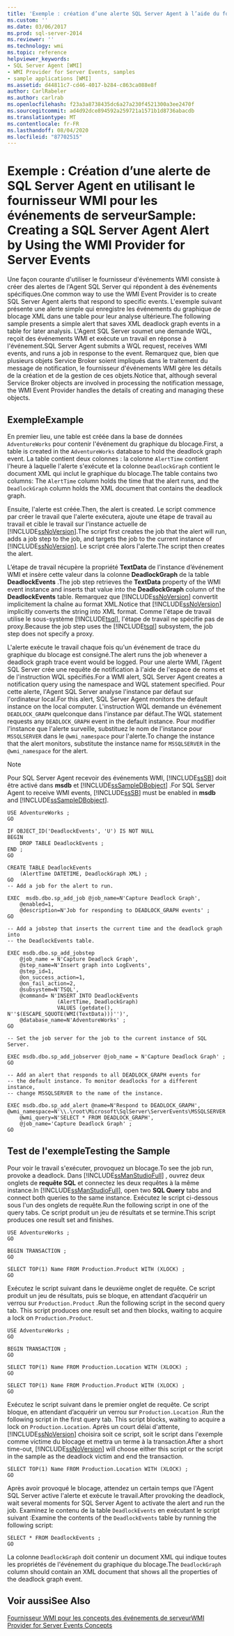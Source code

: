 ```yaml
---
title: 'Exemple : création d’une alerte SQL Server Agent à l’aide du fournisseur WMI pour les événements de serveur | Microsoft Docs'
ms.custom: ''
ms.date: 03/06/2017
ms.prod: sql-server-2014
ms.reviewer: ''
ms.technology: wmi
ms.topic: reference
helpviewer_keywords:
- SQL Server Agent [WMI]
- WMI Provider for Server Events, samples
- sample applications [WMI]
ms.assetid: d44811c7-cd46-4017-b284-c863ca088e8f
author: CarlRabeler
ms.author: carlrab
ms.openlocfilehash: f23a3a8738435dc6a27a230f4521300a3ee2470f
ms.sourcegitcommit: ad4d92dce894592a259721a1571b1d8736abacdb
ms.translationtype: MT
ms.contentlocale: fr-FR
ms.lasthandoff: 08/04/2020
ms.locfileid: "87702515"
---
```

# <a name="sample-creating-a-sql-server-agent-alert-by-using-the-wmi-provider-for-server-events"></a><span data-ttu-id="166c4-102">Exemple : Création d’une alerte de SQL Server Agent en utilisant le fournisseur WMI pour les événements de serveur</span><span class="sxs-lookup"><span data-stu-id="166c4-102">Sample: Creating a SQL Server Agent Alert by Using the WMI Provider for Server Events</span></span>
  <span data-ttu-id="166c4-103">Une façon courante d'utiliser le fournisseur d'événements WMI consiste à créer des alertes de l'Agent SQL Server qui répondent à des événements spécifiques.</span><span class="sxs-lookup"><span data-stu-id="166c4-103">One common way to use the WMI Event Provider is to create SQL Server Agent alerts that respond to specific events.</span></span> <span data-ttu-id="166c4-104">L'exemple suivant présente une alerte simple qui enregistre les événements du graphique de blocage XML dans une table pour leur analyse ultérieure.</span><span class="sxs-lookup"><span data-stu-id="166c4-104">The following sample presents a simple alert that saves XML deadlock graph events in a table for later analysis.</span></span> <span data-ttu-id="166c4-105">L'Agent SQL Server soumet une demande WQL, reçoit des événements WMI et exécute un travail en réponse à l'événement.</span><span class="sxs-lookup"><span data-stu-id="166c4-105">SQL Server Agent submits a WQL request, receives WMI events, and runs a job in response to the event.</span></span> <span data-ttu-id="166c4-106">Remarquez que, bien que plusieurs objets Service Broker soient impliqués dans le traitement du message de notification, le fournisseur d'événements WMI gère les détails de la création et de la gestion de ces objets.</span><span class="sxs-lookup"><span data-stu-id="166c4-106">Notice that, although several Service Broker objects are involved in processing the notification message, the WMI Event Provider handles the details of creating and managing these objects.</span></span>  
  
## <a name="example"></a><span data-ttu-id="166c4-107">Exemple</span><span class="sxs-lookup"><span data-stu-id="166c4-107">Example</span></span>  
 <span data-ttu-id="166c4-108">En premier lieu, une table est créée dans la base de données `AdventureWorks` pour contenir l'événement du graphique du blocage.</span><span class="sxs-lookup"><span data-stu-id="166c4-108">First, a table is created in the `AdventureWorks` database to hold the deadlock graph event.</span></span> <span data-ttu-id="166c4-109">La table contient deux colonnes : la colonne `AlertTime` contient l'heure à laquelle l'alerte s'exécute et la colonne `DeadlockGraph` contient le document XML qui inclut le graphique du blocage.</span><span class="sxs-lookup"><span data-stu-id="166c4-109">The table contains two columns: The `AlertTime` column holds the time that the alert runs, and the `DeadlockGraph` column holds the XML document that contains the deadlock graph.</span></span>  
  
 <span data-ttu-id="166c4-110">Ensuite, l'alerte est créée.</span><span class="sxs-lookup"><span data-stu-id="166c4-110">Then, the alert is created.</span></span> <span data-ttu-id="166c4-111">Le script commence par créer le travail que l'alerte exécutera, ajoute une étape de travail au travail et cible le travail sur l'instance actuelle de [!INCLUDE[ssNoVersion](../../includes/ssnoversion-md.md)].</span><span class="sxs-lookup"><span data-stu-id="166c4-111">The script first creates the job that the alert will run, adds a job step to the job, and targets the job to the current instance of [!INCLUDE[ssNoVersion](../../includes/ssnoversion-md.md)].</span></span> <span data-ttu-id="166c4-112">Le script crée alors l'alerte.</span><span class="sxs-lookup"><span data-stu-id="166c4-112">The script then creates the alert.</span></span>  
  
 <span data-ttu-id="166c4-113">L’étape de travail récupère la propriété **TextData** de l’instance d’événement WMI et insère cette valeur dans la colonne **DeadlockGraph** de la table **DeadlockEvents** .</span><span class="sxs-lookup"><span data-stu-id="166c4-113">The job step retrieves the **TextData** property of the WMI event instance and inserts that value into the **DeadlockGraph** column of the **DeadlockEvents** table.</span></span> <span data-ttu-id="166c4-114">Remarquez que [!INCLUDE[ssNoVersion](../../includes/ssnoversion-md.md)] convertit implicitement la chaîne au format XML.</span><span class="sxs-lookup"><span data-stu-id="166c4-114">Notice that [!INCLUDE[ssNoVersion](../../includes/ssnoversion-md.md)] implicitly converts the string into XML format.</span></span> <span data-ttu-id="166c4-115">Comme l'étape de travail utilise le sous-système [!INCLUDE[tsql](../../includes/tsql-md.md)], l'étape de travail ne spécifie pas de proxy.</span><span class="sxs-lookup"><span data-stu-id="166c4-115">Because the job step uses the [!INCLUDE[tsql](../../includes/tsql-md.md)] subsystem, the job step does not specify a proxy.</span></span>  
  
 <span data-ttu-id="166c4-116">L'alerte exécute le travail chaque fois qu'un événement de trace du graphique du blocage est consigné.</span><span class="sxs-lookup"><span data-stu-id="166c4-116">The alert runs the job whenever a deadlock graph trace event would be logged.</span></span> <span data-ttu-id="166c4-117">Pour une alerte WMI, l'Agent SQL Server crée une requête de notification à l'aide de l'espace de noms et de l'instruction WQL spécifiés.</span><span class="sxs-lookup"><span data-stu-id="166c4-117">For a WMI alert, SQL Server Agent creates a notification query using the namespace and WQL statement specified.</span></span> <span data-ttu-id="166c4-118">Pour cette alerte, l'Agent SQL Server analyse l'instance par défaut sur l'ordinateur local.</span><span class="sxs-lookup"><span data-stu-id="166c4-118">For this alert, SQL Server Agent monitors the default instance on the local computer.</span></span> <span data-ttu-id="166c4-119">L'instruction WQL demande un événement `DEADLOCK_GRAPH` quelconque dans l'instance par défaut.</span><span class="sxs-lookup"><span data-stu-id="166c4-119">The WQL statement requests any `DEADLOCK_GRAPH` event in the default instance.</span></span> <span data-ttu-id="166c4-120">Pour modifier l'instance que l'alerte surveille, substituez le nom de l'instance pour `MSSQLSERVER` dans le `@wmi_namespace` pour l'alerte.</span><span class="sxs-lookup"><span data-stu-id="166c4-120">To change the instance that the alert monitors, substitute the instance name for `MSSQLSERVER` in the `@wmi_namespace` for the alert.</span></span>  
  
> [!NOTE]  
>  <span data-ttu-id="166c4-121">Pour SQL Server Agent recevoir des événements WMI, [!INCLUDE[ssSB](../../includes/sssb-md.md)] doit être activé dans **msdb** et [!INCLUDE[ssSampleDBobject](../../includes/sssampledbobject-md.md)] .</span><span class="sxs-lookup"><span data-stu-id="166c4-121">For SQL Server Agent to receive WMI events, [!INCLUDE[ssSB](../../includes/sssb-md.md)] must be enabled in **msdb** and [!INCLUDE[ssSampleDBobject](../../includes/sssampledbobject-md.md)].</span></span>  
  
```  
USE AdventureWorks ;  
GO  
  
IF OBJECT_ID('DeadlockEvents', 'U') IS NOT NULL  
BEGIN  
    DROP TABLE DeadlockEvents ;  
END ;  
GO  
  
CREATE TABLE DeadlockEvents  
    (AlertTime DATETIME, DeadlockGraph XML) ;  
GO  
-- Add a job for the alert to run.  
  
EXEC  msdb.dbo.sp_add_job @job_name=N'Capture Deadlock Graph',   
    @enabled=1,   
    @description=N'Job for responding to DEADLOCK_GRAPH events' ;  
GO  
  
-- Add a jobstep that inserts the current time and the deadlock graph into  
-- the DeadlockEvents table.  
  
EXEC msdb.dbo.sp_add_jobstep  
    @job_name = N'Capture Deadlock Graph',  
    @step_name=N'Insert graph into LogEvents',  
    @step_id=1,   
    @on_success_action=1,   
    @on_fail_action=2,   
    @subsystem=N'TSQL',   
    @command= N'INSERT INTO DeadlockEvents  
                (AlertTime, DeadlockGraph)  
                VALUES (getdate(), N''$(ESCAPE_SQUOTE(WMI(TextData)))'')',  
    @database_name=N'AdventureWorks' ;  
GO  
  
-- Set the job server for the job to the current instance of SQL Server.  
  
EXEC msdb.dbo.sp_add_jobserver @job_name = N'Capture Deadlock Graph' ;  
GO  
  
-- Add an alert that responds to all DEADLOCK_GRAPH events for  
-- the default instance. To monitor deadlocks for a different instance,  
-- change MSSQLSERVER to the name of the instance.  
  
EXEC msdb.dbo.sp_add_alert @name=N'Respond to DEADLOCK_GRAPH',   
@wmi_namespace=N'\\.\root\Microsoft\SqlServer\ServerEvents\MSSQLSERVER',   
    @wmi_query=N'SELECT * FROM DEADLOCK_GRAPH',   
    @job_name='Capture Deadlock Graph' ;  
GO  
```  
  
## <a name="testing-the-sample"></a><span data-ttu-id="166c4-122">Test de l'exemple</span><span class="sxs-lookup"><span data-stu-id="166c4-122">Testing the Sample</span></span>  
 <span data-ttu-id="166c4-123">Pour voir le travail s'exécuter, provoquez un blocage.</span><span class="sxs-lookup"><span data-stu-id="166c4-123">To see the job run, provoke a deadlock.</span></span> <span data-ttu-id="166c4-124">Dans [!INCLUDE[ssManStudioFull](../../includes/ssmanstudiofull-md.md)] , ouvrez deux onglets de **requête SQL** et connectez les deux requêtes à la même instance.</span><span class="sxs-lookup"><span data-stu-id="166c4-124">In [!INCLUDE[ssManStudioFull](../../includes/ssmanstudiofull-md.md)], open two **SQL Query** tabs and connect both queries to the same instance.</span></span> <span data-ttu-id="166c4-125">Exécutez le script ci-dessous sous l'un des onglets de requête.</span><span class="sxs-lookup"><span data-stu-id="166c4-125">Run the following script in one of the query tabs.</span></span> <span data-ttu-id="166c4-126">Ce script produit un jeu de résultats et se termine.</span><span class="sxs-lookup"><span data-stu-id="166c4-126">This script produces one result set and finishes.</span></span>  
  
```  
USE AdventureWorks ;  
GO  
  
BEGIN TRANSACTION ;  
GO  
  
SELECT TOP(1) Name FROM Production.Product WITH (XLOCK) ;  
GO  
```  
  
 <span data-ttu-id="166c4-127">Exécutez le script suivant dans le deuxième onglet de requête. Ce script produit un jeu de résultats, puis se bloque, en attendant d’acquérir un verrou sur `Production.Product` .</span><span class="sxs-lookup"><span data-stu-id="166c4-127">Run the following script in the second query tab. This script produces one result set and then blocks, waiting to acquire a lock on `Production.Product`.</span></span>  
  
```  
USE AdventureWorks ;  
GO  
  
BEGIN TRANSACTION ;  
GO  
  
SELECT TOP(1) Name FROM Production.Location WITH (XLOCK) ;  
GO  
  
SELECT TOP(1) Name FROM Production.Product WITH (XLOCK) ;  
GO  
```  
  
 <span data-ttu-id="166c4-128">Exécutez le script suivant dans le premier onglet de requête. Ce script bloque, en attendant d’acquérir un verrou sur `Production.Location` .</span><span class="sxs-lookup"><span data-stu-id="166c4-128">Run the following script in the first query tab. This script blocks, waiting to acquire a lock on `Production.Location`.</span></span> <span data-ttu-id="166c4-129">Après un court délai d'attente, [!INCLUDE[ssNoVersion](../../includes/ssnoversion-md.md)] choisira soit ce script, soit le script dans l'exemple comme victime du blocage et mettra un terme à la transaction.</span><span class="sxs-lookup"><span data-stu-id="166c4-129">After a short time-out, [!INCLUDE[ssNoVersion](../../includes/ssnoversion-md.md)] will choose either this script or the script in the sample as the deadlock victim and end the transaction.</span></span>  
  
```  
SELECT TOP(1) Name FROM Production.Location WITH (XLOCK) ;  
GO  
```  
  
 <span data-ttu-id="166c4-130">Après avoir provoqué le blocage, attendez un certain temps que l'Agent SQL Server active l'alerte et exécute le travail.</span><span class="sxs-lookup"><span data-stu-id="166c4-130">After provoking the deadlock, wait several moments for SQL Server Agent to activate the alert and run the job.</span></span> <span data-ttu-id="166c4-131">Examinez le contenu de la table `DeadlockEvents` en exécutant le script suivant :</span><span class="sxs-lookup"><span data-stu-id="166c4-131">Examine the contents of the `DeadlockEvents` table by running the following script:</span></span>  
  
```  
SELECT * FROM DeadlockEvents ;  
GO  
```  
  
 <span data-ttu-id="166c4-132">La colonne `DeadlockGraph` doit contenir un document XML qui indique toutes les propriétés de l'événement du graphique du blocage.</span><span class="sxs-lookup"><span data-stu-id="166c4-132">The `DeadlockGraph` column should contain an XML document that shows all the properties of the deadlock graph event.</span></span>  
  
## <a name="see-also"></a><span data-ttu-id="166c4-133">Voir aussi</span><span class="sxs-lookup"><span data-stu-id="166c4-133">See Also</span></span>  
 [<span data-ttu-id="166c4-134">Fournisseur WMI pour les concepts des événements de serveur</span><span class="sxs-lookup"><span data-stu-id="166c4-134">WMI Provider for Server Events Concepts</span></span>](wmi-provider-for-server-events-concepts.md)  
  
  
